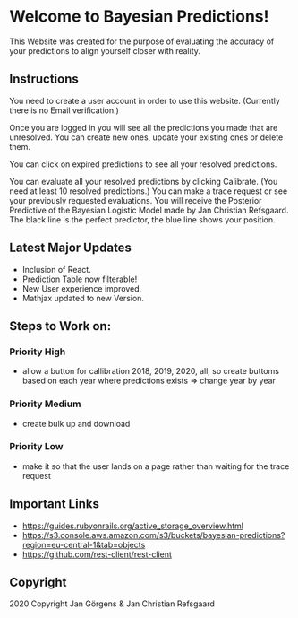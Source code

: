 # Welcome to Bayesian Predictions!
This Website was created for the purpose of evaluating the accuracy of your predictions to align yourself closer with reality.


## Instructions

You need to create a user account in order to use this website. (Currently there is no Email verification.)

Once you are logged in you will see all the predictions you made that are unresolved. You can create new ones, update your existing ones or delete them.

You can click on expired predictions to see all your resolved predictions.

You can evaluate all your resolved predictions by clicking Calibrate. (You need at least 10 resolved predictions.)
You can make a trace request or see your previously requested evaluations. 
You will receive the Posterior Predictive of the Bayesian Logistic Model made by Jan Christian Refsgaard.
The black line is the perfect predictor, the blue line shows your position.





## Latest Major Updates
+ Inclusion of React.
+ Prediction Table now filterable!
+ New User experience improved.
+ Mathjax updated to new Version.

## Steps to Work on:
### Priority High
- allow a button for callibration 2018, 2019, 2020, all, so create buttoms based on each year where predictions exists => change year by year

### Priority Medium
- create bulk up and download

### Priority Low
- make it so that the user lands on a page rather than waiting for the trace request



## Important Links

- https://guides.rubyonrails.org/active_storage_overview.html
- https://s3.console.aws.amazon.com/s3/buckets/bayesian-predictions?region=eu-central-1&tab=objects
- https://github.com/rest-client/rest-client


## Copyright
2020 Copyright Jan Görgens & Jan Christian Refsgaard